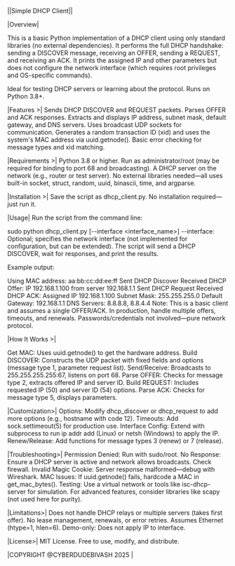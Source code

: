 ||Simple DHCP Client||

|Overview|

This is a basic Python implementation of a DHCP client using only standard libraries (no external dependencies). It performs the full DHCP handshake: sending a DISCOVER message, receiving an OFFER, sending a REQUEST, and receiving an ACK. It prints the assigned IP and other parameters but does not configure the network interface (which requires root privileges and OS-specific commands).

Ideal for testing DHCP servers or learning about the protocol. Runs on Python 3.8+.

|Features >|
Sends DHCP DISCOVER and REQUEST packets.
Parses OFFER and ACK responses.
Extracts and displays IP address, subnet mask, default gateway, and DNS servers.
Uses broadcast UDP sockets for communication.
Generates a random transaction ID (xid) and uses the system's MAC address via uuid.getnode().
Basic error checking for message types and xid matching.



|Requirements >|
Python 3.8 or higher.
Run as administrator/root (may be required for binding to port 68 and broadcasting).
A DHCP server on the network (e.g., router or test server).
No external libraries needed—all uses built-in socket, struct, random, uuid, binascii, time, and argparse.


|Installation >|
Save the script as dhcp_client.py.
No installation required—just run it.


|Usage|
Run the script from the command line:

sudo python dhcp_client.py [--interface <interface_name>]
--interface: Optional; specifies the network interface (not implemented for configuration, but can be extended).
The script will send a DHCP DISCOVER, wait for responses, and print the results.


Example output:

Using MAC address: aa:bb:cc:dd:ee:ff
Sent DHCP Discover
Received DHCP Offer: IP 192.168.1.100 from server 192.168.1.1
Sent DHCP Request
Received DHCP ACK: Assigned IP 192.168.1.100
Subnet Mask: 255.255.255.0
Default Gateway: 192.168.1.1
DNS Servers: 8.8.8.8, 8.8.4.4
Note: This is a basic client and assumes a single OFFER/ACK. In production, handle multiple offers, timeouts, and renewals. Passwords/credentials not involved—pure network protocol.


|How It Works >|

Get MAC: Uses uuid.getnode() to get the hardware address.
Build DISCOVER: Constructs the UDP packet with fixed fields and options (message type 1, parameter request list).
Send/Receive: Broadcasts to 255.255.255.255:67, listens on port 68.
Parse OFFER: Checks for message type 2, extracts offered IP and server ID.
Build REQUEST: Includes requested IP (50) and server ID (54) options.
Parse ACK: Checks for message type 5, displays parameters.


|Customization>|
Options: Modify dhcp_discover or dhcp_request to add more options (e.g., hostname with code 12).
Timeouts: Add sock.settimeout(5) for production use.
Interface Config: Extend with subprocess to run ip addr add (Linux) or netsh (Windows) to apply the IP.
Renew/Release: Add functions for message types 3 (renew) or 7 (release).


|Troubleshooting>|
Permission Denied: Run with sudo/root.
No Response: Ensure a DHCP server is active and network allows broadcasts. Check firewall.
Invalid Magic Cookie: Server response malformed—debug with Wireshark.
MAC Issues: If uuid.getnode() fails, hardcode a MAC in get_mac_bytes().
Testing: Use a virtual network or tools like isc-dhcp-server for simulation.
For advanced features, consider libraries like scapy (not used here for purity).


|Limitations>|
Does not handle DHCP relays or multiple servers (takes first offer).
No lease management, renewals, or error retries.
Assumes Ethernet (htype=1, hlen=6).
Demo-only: Does not apply IP to interface.


|License>|
MIT License. Free to use, modify, and distribute.

|COPYRIGHT @CYBERDUDEBIVASH 2025 |